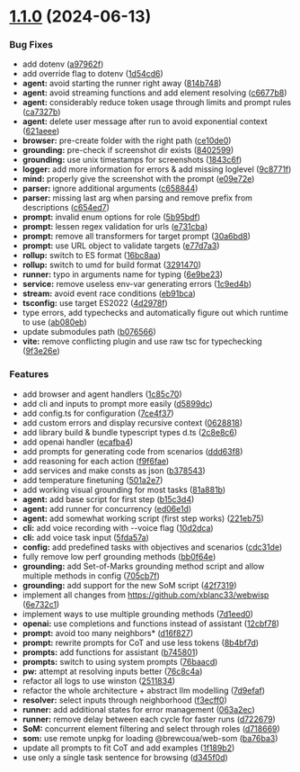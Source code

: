 # [1.1.0](https://github.com/brewcoua/webwisp/compare/v1.0.0...v1.1.0) (2024-06-13)


### Bug Fixes

* add dotenv ([a97962f](https://github.com/brewcoua/webwisp/commit/a97962f153c70d5c93391b136abc7a77d783e247))
* add override flag to dotenv ([1d54cd6](https://github.com/brewcoua/webwisp/commit/1d54cd6e9dbb5fa8f5b033a3084c5b13f6e0cd5e))
* **agent:** avoid starting the runner right away ([814b748](https://github.com/brewcoua/webwisp/commit/814b7489403e6da55ff456186d69a3c7ad18ec52))
* **agent:** avoid streaming functions and add element resolving ([c6677b8](https://github.com/brewcoua/webwisp/commit/c6677b847f6e2b34ba6c9ab2cd825c708cd82bbd))
* **agent:** considerably reduce token usage through limits and prompt rules ([ca7327b](https://github.com/brewcoua/webwisp/commit/ca7327b976ac3b1c1dc96d2c30cd9211417bf070))
* **agent:** delete user message after run to avoid exponential context ([621aeee](https://github.com/brewcoua/webwisp/commit/621aeee2bbbeb521a4f6b3b1f8cf5b692524a5f4))
* **browser:** pre-create folder with the right path ([ce10de0](https://github.com/brewcoua/webwisp/commit/ce10de04e9d52836b212f55bc21dc3d3b940b348))
* **grounding:** pre-check if screenshot dir exists ([8402599](https://github.com/brewcoua/webwisp/commit/84025996cbe19d42acb6c20dbfd35a6eb0ff918d))
* **grounding:** use unix timestamps for screenshots ([1843c6f](https://github.com/brewcoua/webwisp/commit/1843c6fa5ba0c9d20ef94a1240c37ae5c0de4f4e))
* **logger:** add more information for errors & add missing loglevel ([9c8771f](https://github.com/brewcoua/webwisp/commit/9c8771f95013bfcd38d4718112a7ec484fb5b248))
* **mind:** properly give the screenshot with the prompt ([e09e72e](https://github.com/brewcoua/webwisp/commit/e09e72e932583dca0cafb406121bcbffbeb001ea))
* **parser:** ignore additional arguments ([c658844](https://github.com/brewcoua/webwisp/commit/c658844f9571f3855a110fa02269bea893a06beb))
* **parser:** missing last arg when parsing and remove prefix from descriptions ([c654ed7](https://github.com/brewcoua/webwisp/commit/c654ed78d159f5656fb08795db76da2877db70a3))
* **prompt:** invalid enum options for role ([5b95bdf](https://github.com/brewcoua/webwisp/commit/5b95bdf582a18a40757cd8c5ecb79f20b06d846f))
* **prompt:** lessen regex validation for urls ([e731cba](https://github.com/brewcoua/webwisp/commit/e731cba56f8955427975222c0948227230fced48))
* **prompt:** remove all transformers for target prompt ([30a6bd8](https://github.com/brewcoua/webwisp/commit/30a6bd80c48dfa814c20bf66b4c015d3eeffdc25))
* **prompt:** use URL object to validate targets ([e77d7a3](https://github.com/brewcoua/webwisp/commit/e77d7a37e6400b8407a9e6d36a196da39d7a652f))
* **rollup:** switch to ES format ([16bc8aa](https://github.com/brewcoua/webwisp/commit/16bc8aae2369a2dbb4c1fa617c9c42309b904830))
* **rollup:** switch to umd for build format ([3291470](https://github.com/brewcoua/webwisp/commit/32914701a0401f2d4fd32870e1d4d78acbcaa721))
* **runner:** typo in arguments name for typing ([6e9be23](https://github.com/brewcoua/webwisp/commit/6e9be23a67ae8c2edc99e0e295ac38f3fe16db00))
* **service:** remove useless env-var generating errors ([1c9ed4b](https://github.com/brewcoua/webwisp/commit/1c9ed4ba7bd6e1c0fd9d0aaad64c3d78dac0b16c))
* **stream:** avoid event race conditions ([eb91bca](https://github.com/brewcoua/webwisp/commit/eb91bcaf7f0459d0b205a54aeaaa7488e7d015bc))
* **tsconfig:** use target ES2022 ([4d2978f](https://github.com/brewcoua/webwisp/commit/4d2978f576f7586960904e45c4707677833d7474))
* type errors, add typechecks and automatically figure out which runtime to use ([ab080eb](https://github.com/brewcoua/webwisp/commit/ab080ebf11924836bbf9a21118d4f43581837a4b))
* update submodules path ([b076566](https://github.com/brewcoua/webwisp/commit/b076566c577cc7606916f2c26eb0c49384783206))
* **vite:** remove conflicting plugin and use raw tsc for typechecking ([9f3e26e](https://github.com/brewcoua/webwisp/commit/9f3e26eb3ce25eff8b7e28c1605cef6025e9a429))


### Features

* add browser and agent handlers ([1c85c70](https://github.com/brewcoua/webwisp/commit/1c85c70d1a34fd96e1e821323afe05a70dae80d7))
* add cli and inputs to prompt more easily ([d5899dc](https://github.com/brewcoua/webwisp/commit/d5899dc8cbfe7728f94cb66490394bc5d7be26e4))
* add config.ts for configuration ([7ce4f37](https://github.com/brewcoua/webwisp/commit/7ce4f378a2e85f4bd125ecde2933054f863c2664))
* add custom errors and display recursive context ([0628818](https://github.com/brewcoua/webwisp/commit/0628818f70831a6cbdc128db3190f0138bff16f4))
* add library build & bundle typescript types d.ts ([2c8e8c6](https://github.com/brewcoua/webwisp/commit/2c8e8c65f8eb8daffb9035048726c814b3f51610))
* add openai handler ([ecafba4](https://github.com/brewcoua/webwisp/commit/ecafba4349e5bc13cfa843740ee3228b08695b91))
* add prompts for generating code from scenarios ([ddd63f8](https://github.com/brewcoua/webwisp/commit/ddd63f871f047e2438f02ae4ee2ebbffc22f98d4))
* add reasoning for each action ([f9f6fae](https://github.com/brewcoua/webwisp/commit/f9f6faefe52a9bbccc679a857bbb323c5aa7bb04))
* add services and make consts as json ([b378543](https://github.com/brewcoua/webwisp/commit/b378543e4713cb38bd69300b297fd94df1267d66))
* add temperature finetuning ([501a2e7](https://github.com/brewcoua/webwisp/commit/501a2e7c7e66ad175be31cf3a32ff4d03b27fac1))
* add working visual grounding for most tasks ([81a881b](https://github.com/brewcoua/webwisp/commit/81a881bb58bde6ee434b5f2dabc051460537fc02))
* **agent:** add base script for first step ([b15c3d4](https://github.com/brewcoua/webwisp/commit/b15c3d4fa50df37122b6f1e67a08358ed6cf62f9))
* **agent:** add runner for concurrency ([ed06e1d](https://github.com/brewcoua/webwisp/commit/ed06e1d868193d9b1cc46b0e90797c7d895159ac))
* **agent:** add somewhat working script (first step works) ([221eb75](https://github.com/brewcoua/webwisp/commit/221eb75c10625ff7f99c0a772503a02bd9fad3e2))
* **cli:** add voice recording with --voice flag ([10d2dca](https://github.com/brewcoua/webwisp/commit/10d2dca677dec1cb77a8285a017c3cc163f512a8))
* **cli:** add voice task input ([5fda57a](https://github.com/brewcoua/webwisp/commit/5fda57ab5dbae9e2071c6d79bf8ab07db476efb4))
* **config:** add predefined tasks with objectives and scenarios ([cdc31de](https://github.com/brewcoua/webwisp/commit/cdc31decee6bd2867fc9a9240f022db1719a4f9c))
* fully remove low perf grounding methods ([bb0f64e](https://github.com/brewcoua/webwisp/commit/bb0f64e6ed73fcc9d94f39c27dba84d7a632539d))
* **grounding:** add Set-of-Marks grounding method script and allow multiple methods in config ([705cb7f](https://github.com/brewcoua/webwisp/commit/705cb7f884c20f62ec709673c18b835020fd654a))
* **grounding:** add support for the new SoM script ([42f7319](https://github.com/brewcoua/webwisp/commit/42f731920122a9a6a82459862e4453f83959b55d))
* implement all changes from https://github.com/xblanc33/webwisp ([6e732c1](https://github.com/brewcoua/webwisp/commit/6e732c1afd138a6b814081b3b12a0f6d52f68e89))
* implement ways to use multiple grounding methods ([7d1eed0](https://github.com/brewcoua/webwisp/commit/7d1eed04adc61e6e0ab2acce0feee6591bf00bd3))
* **openai:** use completions and functions instead of assistant ([12cbf78](https://github.com/brewcoua/webwisp/commit/12cbf78177f9bb0211db49b974e72ec36ced206f))
* **prompt:** avoid too many neighbors* ([d16f827](https://github.com/brewcoua/webwisp/commit/d16f827bc802fb1bd994285d4d650f31722e9696))
* **prompt:** rewrite prompts for CoT and use less tokens ([8b4bf7d](https://github.com/brewcoua/webwisp/commit/8b4bf7d1035b284b45d716e114be5bb293f7ae77))
* **prompts:** add functions for assistant ([b745801](https://github.com/brewcoua/webwisp/commit/b7458013485dc6d6c7239c723579795af270b3e2))
* **prompts:** switch to using system prompts ([76baacd](https://github.com/brewcoua/webwisp/commit/76baacdd79bac35f7de27f771af38f3775d56b1a))
* **pw:** attempt at resolving inputs better ([76c8c4a](https://github.com/brewcoua/webwisp/commit/76c8c4ac444a5ef73b8031ce269368d27cd17aa7))
* refactor all logs to use winston ([2511834](https://github.com/brewcoua/webwisp/commit/25118343e6fa1b5375e1a7dfdceb130fc8305846))
* refactor the whole architecture + abstract llm modelling ([7d9efaf](https://github.com/brewcoua/webwisp/commit/7d9efafe1806bbed38e348ee6413d3d2b53f2c42))
* **resolver:** select inputs through neighborhood ([f3ecff0](https://github.com/brewcoua/webwisp/commit/f3ecff0b96b780a562095d405a29b843b263c67e))
* **runner:** add additional states for error management ([063a2ec](https://github.com/brewcoua/webwisp/commit/063a2ec0e52e247cb73c424f9a8504d3e55bd1f2))
* **runner:** remove delay between each cycle for faster runs ([d722679](https://github.com/brewcoua/webwisp/commit/d722679280d5ec4ccf3267a915b92b82610cb1ed))
* **SoM:** concurrent element filtering and select through roles ([d718669](https://github.com/brewcoua/webwisp/commit/d718669d5005fa957cce744565698f804fd1d36d))
* **som:** use remote unpkg for loading @brewcoua/web-som ([ba76ba3](https://github.com/brewcoua/webwisp/commit/ba76ba357c86b1801b3f26644e76a0e231628c7b))
* update all prompts to fit CoT and add examples ([1f189b2](https://github.com/brewcoua/webwisp/commit/1f189b275c6d1ad872ff4c89dd1ba55fcab62421))
* use only a single task sentence for browsing ([d345f0d](https://github.com/brewcoua/webwisp/commit/d345f0d61efacbd6f3e8ed277629cb9a09844c3a))
